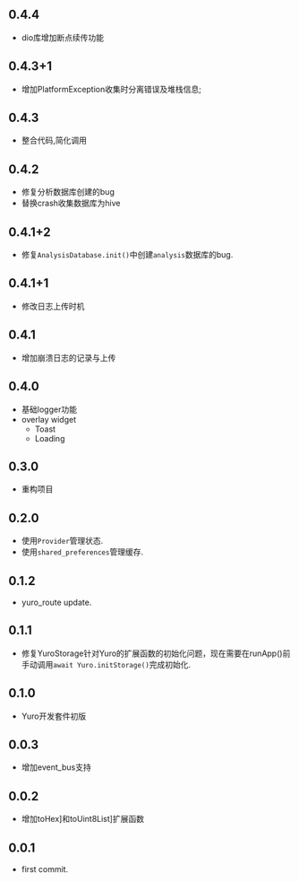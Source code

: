 ## 0.4.4

* dio库增加断点续传功能

## 0.4.3+1

* 增加PlatformException收集时分离错误及堆栈信息;

## 0.4.3

* 整合代码,简化调用

## 0.4.2

* 修复分析数据库创建的bug
* 替换crash收集数据库为hive

## 0.4.1+2

* 修复`AnalysisDatabase.init()`中创建`analysis`数据库的bug.

## 0.4.1+1

* 修改日志上传时机

## 0.4.1

* 增加崩溃日志的记录与上传

## 0.4.0

* 基础logger功能
* overlay widget
    * Toast
    * Loading

## 0.3.0

* 重构项目

## 0.2.0

* 使用`Provider`管理状态.
* 使用`shared_preferences`管理缓存.

## 0.1.2

* yuro_route update.

## 0.1.1

* 修复YuroStorage针对Yuro的扩展函数的初始化问题，现在需要在runApp()前手动调用`await Yuro.initStorage()`完成初始化.

## 0.1.0

* Yuro开发套件初版

## 0.0.3

* 增加event_bus支持

## 0.0.2

* 增加toHex]和toUint8List]扩展函数

## 0.0.1

* first commit.